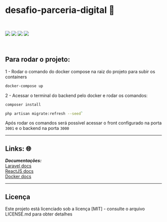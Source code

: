 # desafio-parceria-digital 🚀

<br>
<p float="left">
 <img src="https://img.shields.io/badge/docker-%230db7ed.svg?style=for-the-badge&logo=docker&logoColor=white">
 <img src="https://img.shields.io/badge/laravel-%23FF2D20.svg?style=for-the-badge&logo=laravel&logoColor=white">
 <img src="https://img.shields.io/badge/MySQL-00000F?style=for-the-badge&logo=mysql&logoColor=white">
 <img src="https://img.shields.io/badge/react-%2320232a.svg?style=for-the-badge&logo=react&logoColor=%2361DAFB">
</p>
<br>


## Para rodar o projeto:

1 - Rodar o comando do docker compose na raiz do projeto para subir os containers
 ```sh
 docker-compose up
 ```


2 - Acessar o terminal do backend pelo docker e rodar os comandos:
 ```sh
 composer install
 ```
 ```sh
 php artisan migrate:refresh --seed`
 ```

Após rodar os comandos será possível acessar o front configurado na porta `3001` e o backend na porta `3000`

---
## Links: 🌐

***Documentações:***<br>
[<ins>Laravel docs</ins>](https://laravel.com/)
<br>
[<ins>ReactJS docs</ins>](https://pt-br.reactjs.org/)
<br>
[<ins>Docker docs</ins>](https://www.docker.com/)
<br>

---
## Licença
Este projeto está licenciado sob a licença [MIT] - consulte o arquivo LICENSE.md para obter detalhes
